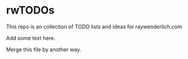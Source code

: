 # rwTODOs

This repo is an collection of TODO lists and ideas for raywenderlich.com

Add some text here.

Merge this file by another way.
